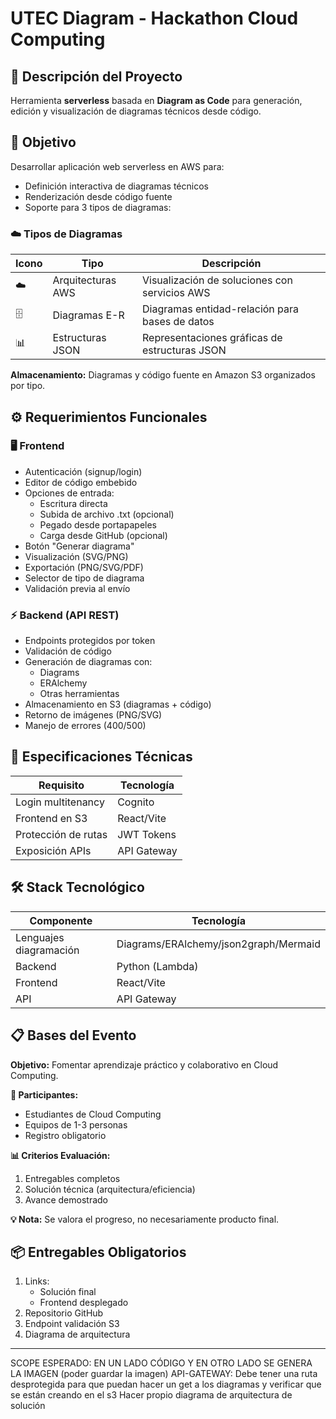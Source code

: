# UTEC Diagram - Hackathon Cloud Computing

## 📌 Descripción del Proyecto
Herramienta **serverless** basada en **Diagram as Code** para generación, edición y visualización de diagramas técnicos desde código.

## 🎯 Objetivo
Desarrollar aplicación web serverless en AWS para:
- Definición interactiva de diagramas técnicos
- Renderización desde código fuente
- Soporte para 3 tipos de diagramas:

### ☁️ Tipos de Diagramas
| Icono | Tipo | Descripción |
|-------|------|-------------|
| ☁️ | Arquitecturas AWS | Visualización de soluciones con servicios AWS |
| 🗄️ | Diagramas E-R | Diagramas entidad-relación para bases de datos |
| 📊 | Estructuras JSON | Representaciones gráficas de estructuras JSON |

**Almacenamiento:** Diagramas y código fuente en Amazon S3 organizados por tipo.

## ⚙️ Requerimientos Funcionales

### 🖥️ Frontend
- Autenticación (signup/login)
- Editor de código embebido
- Opciones de entrada:
  - Escritura directa
  - Subida de archivo .txt (opcional)
  - Pegado desde portapapeles
  - Carga desde GitHub (opcional)
- Botón "Generar diagrama"
- Visualización (SVG/PNG)
- Exportación (PNG/SVG/PDF)
- Selector de tipo de diagrama
- Validación previa al envío

### ⚡ Backend (API REST)
- Endpoints protegidos por token
- Validación de código
- Generación de diagramas con:
  - Diagrams
  - ERAlchemy
  - Otras herramientas
- Almacenamiento en S3 (diagramas + código)
- Retorno de imágenes (PNG/SVG)
- Manejo de errores (400/500)

## 🔧 Especificaciones Técnicas
| Requisito | Tecnología |
|-----------|------------|
| Login multitenancy | Cognito |
| Frontend en S3 | React/Vite |
| Protección de rutas | JWT Tokens |
| Exposición APIs | API Gateway |

## 🛠️ Stack Tecnológico
| Componente | Tecnología |
|------------|------------|
| Lenguajes diagramación | Diagrams/ERAlchemy/json2graph/Mermaid |
| Backend | Python (Lambda) |
| Frontend | React/Vite |
| API | API Gateway |

## 📋 Bases del Evento
**Objetivo:** Fomentar aprendizaje práctico y colaborativo en Cloud Computing.

**👥 Participantes:**
- Estudiantes de Cloud Computing
- Equipos de 1-3 personas
- Registro obligatorio

**📊 Criterios Evaluación:**
1. Entregables completos
2. Solución técnica (arquitectura/eficiencia)
3. Avance demostrado

**💡 Nota:** Se valora el progreso, no necesariamente producto final.

## 📦 Entregables Obligatorios
1. Links:
   - Solución final
   - Frontend desplegado
2. Repositorio GitHub
3. Endpoint validación S3
4. Diagrama de arquitectura

---
SCOPE ESPERADO: EN UN LADO CÓDIGO Y EN OTRO LADO SE GENERA LA IMAGEN (poder guardar la imagen)
API-GATEWAY: Debe tener una ruta desprotegida para que puedan hacer un get a los diagramas y verificar que se están creando en el s3
Hacer propio diagrama de arquitectura de solución